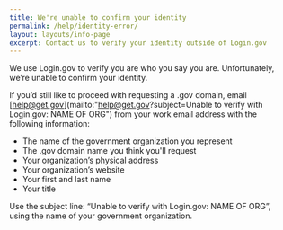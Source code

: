 ```yaml
---
title: We're unable to confirm your identity
permalink: /help/identity-error/
layout: layouts/info-page
excerpt: Contact us to verify your identity outside of Login.gov
---
```

 
We use Login.gov to verify you are who you say you are. Unfortunately, we’re unable to confirm your identity.

If you’d still like to proceed with requesting a .gov domain, email [help@get.gov](mailto:"help@get.gov?subject=Unable to verify with Login.gov: NAME OF ORG") from your work email address with the following information:

- The name of the government organization you represent
- The .gov domain name you think you'll request
- Your organization’s physical address
- Your organization’s website
- Your first and last name
- Your title

Use the subject line: “Unable to verify with Login.gov: NAME OF ORG”, using the name of your government organization.
